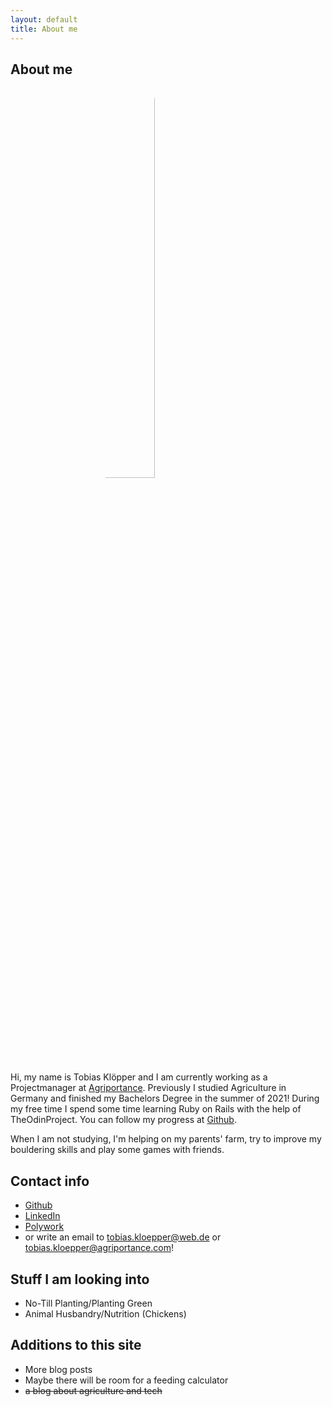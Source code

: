 ```yaml
---
layout: default
title: About me
---
```

<style>
  img {
    margin-left: 150px;
    border-radius: 50%;
    width: 40%;
  }
</style>
## About me

<img src="https://avatars.githubusercontent.com/u/37114020?s=460&u=4d138f07b6d7214db31244226181ba42bc2388e7&v=4" alt="Tobias Klöppers Foto">

Hi, my name is Tobias Klöpper and I am currently working as a Projectmanager at [Agriportance](https://agriportance.com/). 
Previously I studied Agriculture in Germany and finished my Bachelors Degree in the summer of 2021! During my free time I spend some time learning Ruby on Rails with the help of TheOdinProject. You can follow my progress at [Github](https://github.com/Friendscover).

When I am not studying, I'm helping on my parents' farm, try to improve my bouldering skills and play some games with friends.

## Contact info
- [Github](https://github.com/Friendscover)
- [LinkedIn](https://www.linkedin.com/in/tobias-kl%C3%B6pper-b054701ba/) 
- [Polywork](https://www.polywork.com/friendscover) 
- or write an email to <tobias.kloepper@web.de> or <tobias.kloepper@agriportance.com>!

## Stuff I am looking into

- No-Till Planting/Planting Green
- Animal Husbandry/Nutrition (Chickens)  

## Additions to this site

- More blog posts
- Maybe there will be room for a feeding calculator 
- ~~a blog about agriculture and tech~~


